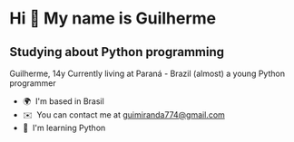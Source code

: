 Hi 👋 My name is Guilherme
==========================

Studying about Python programming
---------------------------------

Guilherme, 14y
Currently living at Paraná - Brazil
(almost) a young Python programmer

*   🌍  I'm based in Brasil
*   ✉️  You can contact me at [guimiranda774@gmail.com](mailto:guimiranda774@gmail.com)
*   🧠  I'm learning Python

